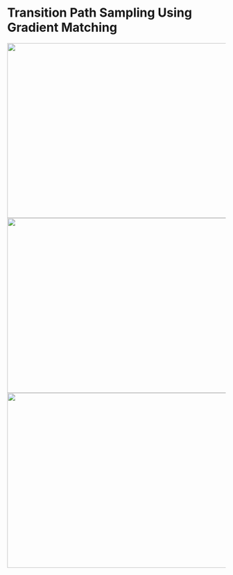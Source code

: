 # Transition Path Sampling Using Gradient Matching


<img src="https://github.com/user-attachments/assets/5dab060b-2fd8-400d-9199-27c7d2ce65da" width="518" height="403" />

<img src="https://github.com/user-attachments/assets/33d02ae1-a95c-43c2-95e1-d0ea9efffccc" width="518" height="403" />

<img src="https://github.com/user-attachments/assets/f135a74d-9a8d-48e7-9902-ace5154e1969" width="518" height="403" />

